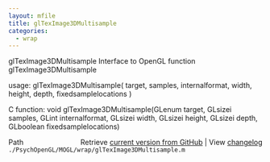 ```yaml
---
layout: mfile
title: glTexImage3DMultisample
categories:
  - wrap
---
```


glTexImage3DMultisample  Interface to OpenGL function glTexImage3DMultisample

usage:  glTexImage3DMultisample\( target, samples, internalformat, width, height, depth, fixedsamplelocations \)

C function:  void glTexImage3DMultisample\(GLenum target, GLsizei samples, GLint internalformat, GLsizei width, GLsizei height, GLsizei depth, GLboolean fixedsamplelocations\)


<div class="code_header" style="text-align:right;">
  <span style="float:left;">Path&nbsp;&nbsp;</span> <span class="counter">Retrieve <a href=
  "https://raw.github.com/Psychtoolbox-3/Psychtoolbox-3/beta/./PsychOpenGL/MOGL/wrap/glTexImage3DMultisample.m">current version from GitHub</a> | View <a href=
  "https://github.com/Psychtoolbox-3/Psychtoolbox-3/commits/beta/./PsychOpenGL/MOGL/wrap/glTexImage3DMultisample.m">changelog</a></span>
</div>
<div class="code">
  <code>./PsychOpenGL/MOGL/wrap/glTexImage3DMultisample.m</code>
</div>
